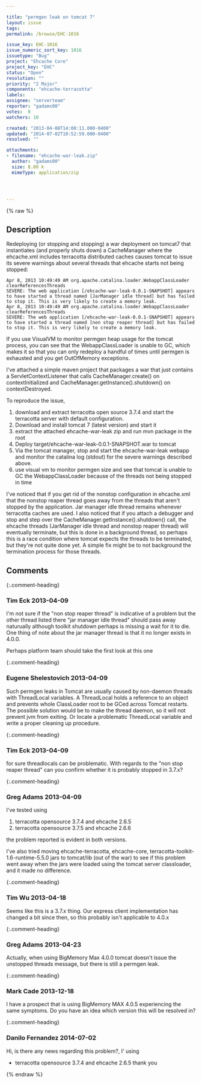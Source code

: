 ```yaml
---

title: "permgen leak on tomcat 7"
layout: issue
tags: 
permalink: /browse/EHC-1016

issue_key: EHC-1016
issue_numeric_sort_key: 1016
issuetype: "Bug"
project: "Ehcache Core"
project_key: "EHC"
status: "Open"
resolution: ""
priority: "2 Major"
components: "ehcache-terracotta"
labels: 
assignee: "serverteam"
reporter: "gadams00"
votes:  0
watchers: 10

created: "2013-04-08T14:00:11.000-0400"
updated: "2014-07-02T10:52:59.000-0400"
resolved: ""

attachments:
- filename: "ehcache-war-leak.zip"
  author: "gadams00"
  size: 8.00 k
  mimeType: application/zip




---
```


{% raw %}

## Description

<div markdown="1" class="description">

Redeploying (or stopping and stopping) a war deployment on tomcat7 that instantiates (and properly shuts down) a CacheManager where the ehcache.xml includes terracotta distributed caches causes tomcat to issue its severe warnings about several threads that ehcache starts not being stopped:


```
Apr 8, 2013 10:49:49 AM org.apache.catalina.loader.WebappClassLoader clearReferencesThreads
SEVERE: The web application [/ehcache-war-leak-0.0.1-SNAPSHOT] appears to have started a thread named [JarManager idle thread] but has failed to stop it. This is very likely to create a memory leak.
Apr 8, 2013 10:49:49 AM org.apache.catalina.loader.WebappClassLoader clearReferencesThreads
SEVERE: The web application [/ehcache-war-leak-0.0.1-SNAPSHOT] appears to have started a thread named [non stop reaper thread] but has failed to stop it. This is very likely to create a memory leak.
```


If you use VisualVM to monitor permgen heap usage for the tomcat process, you can see that the WebappClassLoader is unable to GC, which makes it so that you can only redeploy a handful of times until permgen is exhausted and you get OutOfMemory exceptions.

I've attached a simple maven project that packages a war that just contains a ServletContextListener that calls CacheManager.create() on contextInitialized and CacheManager.getInstance().shutdown() on contextDestroyed. 

To reproduce the issue, 
1. download and extract terracotta open source 3.7.4 and start the terracotta server with default configuration. 
2. Download and install tomcat 7 (latest version) and start it
3. extract the attached ehcache-war-leak zip and run mvn package in the root
4. Deploy target/ehcache-war-leak-0.0.1-SNAPSHOT.war to tomcat
5. Via the tomcat manager, stop and start the ehcache-war-leak webapp and monitor the catalina log (stdout) for the severe warnings described above. 
6. use visual vm to monitor permgen size and see that tomcat is unable to GC the WebappClassLoader because of the threads not being stopped in time


I've noticed that if you get rid of the nonstop configuration in ehcache.xml that the nonstop reaper thread goes away from the threads that aren't stopped by the application. Jar manager idle thread remains whenever terracotta caches are used. I also noticed that if you attach a debugger and stop and step over the CacheManager.getInstance().shutdown() call, the ehcache threads (JarManager idle thread and nonstop reaper thread) will eventually terminate, but this is done in a background thread, so perhaps this is a race condition where tomcat expects the threads to be terminated, but they're not quite done yet. A simple fix might be to not background the termination process for those threads.


</div>

## Comments


{:.comment-heading}
### **Tim Eck** <span class="date">2013-04-09</span>

<div markdown="1" class="comment">

I'm not sure if the "non stop reaper thread" is indicative of a problem but the other thread listed there "jar manager idle thread" should pass away naturually although toolkit shutdown perhaps is missing a wait for it to die. One thing of note about the jar manager thread is that it no longer exists in 4.0.0.

Perhaps platform team should take the first look at this one

</div>


{:.comment-heading}
### **Eugene Shelestovich** <span class="date">2013-04-09</span>

<div markdown="1" class="comment">

Such permgen leaks in Tomcat are usually caused by non-daemon threads with ThreadLocal variables. A ThreadLocal holds a reference to an object and prevents whole ClassLoader root to be GCed across Tomcat restarts.
The possible solution would be to make the thread daemon, so it will not prevent jvm from exiting. Or locate a problematic ThreadLocal variable and write a proper cleaning up procedure. 

</div>


{:.comment-heading}
### **Tim Eck** <span class="date">2013-04-09</span>

<div markdown="1" class="comment">

for sure threadlocals can be problematic. With regards to the "non stop reaper thread" can you confirm whether it is probably stopped in 3.7.x? 

</div>


{:.comment-heading}
### **Greg Adams** <span class="date">2013-04-09</span>

<div markdown="1" class="comment">

I've tested using 
1. terracotta opensource 3.7.4 and ehcache 2.6.5
2. terracotta opensource 3.7.5 and ehcache 2.6.6

the problem reported is evident in both versions.

I've also tried moving ehcache-terracotta, ehcache-core, terracotta-toolkit-1.6-runtime-5.5.0 jars to tomcat/lib (out of the war) to see if this problem went away when the jars were loaded using the tomcat server classloader, and it made no difference.

</div>


{:.comment-heading}
### **Tim Wu** <span class="date">2013-04-18</span>

<div markdown="1" class="comment">

Seems like this is a 3.7.x thing. Our express client implementation has changed a bit since then, so this probably isn't applicable to 4.0.x

</div>


{:.comment-heading}
### **Greg Adams** <span class="date">2013-04-23</span>

<div markdown="1" class="comment">

Actually, when using BigMemory Max 4.0.0 tomcat doesn't issue the unstopped threads message, but there is still a permgen leak.

</div>


{:.comment-heading}
### **Mark Cade** <span class="date">2013-12-18</span>

<div markdown="1" class="comment">

I have a prospect that is using BigMemory MAX 4.0.5 experiencing the same symptoms.  Do you have an idea which version this will be resolved in?

</div>


{:.comment-heading}
### **Danilo Fernandez** <span class="date">2014-07-02</span>

<div markdown="1" class="comment">

Hi, is there any news regarding this problem?, I' using
-  terracotta opensource 3.7.4 and ehcache 2.6.5
thank you

</div>



{% endraw %}
